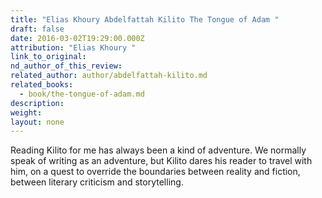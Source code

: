 ```yaml
---
title: "Elias Khoury Abdelfattah Kilito The Tongue of Adam "
draft: false
date: 2016-03-02T19:29:00.000Z
attribution: "Elias Khoury "
link_to_original:
nd_author_of_this_review:
related_author: author/abdelfattah-kilito.md
related_books:
  - book/the-tongue-of-adam.md
description:
weight:
layout: none
---
```

Reading Kilito for me has always been a kind of adventure. We normally speak of writing as an adventure, but Kilito dares his reader to travel with him, on a quest to override the boundaries between reality and fiction, between literary criticism and storytelling.

